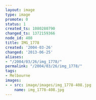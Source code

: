 ```yaml
---
layout: image
type: image
promote: 0
status: 1
created_ts: 1080280790
changed_ts: 1372159366
node_id: 408
title: IMG_1778
created: '2004-03-26'
changed: '2013-06-25'
aliases:
- "/2004/03/26/img_1778/"
permalink: "/2004/03/26/img_1778/"
tags:
- Melbourne
images:
- - src: image/images/img_1778-408.jpg
    name: img_1778-408.jpg
---
```


